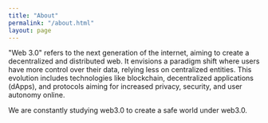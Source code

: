```yaml
---
title: "About"
permalink: "/about.html"
layout: page
---
```


"Web 3.0" refers to the next generation of the internet, aiming to create a decentralized and distributed web. It envisions a paradigm shift where users have more control over their data, relying less on centralized entities. This evolution includes technologies like blockchain, decentralized applications (dApps), and protocols aiming for increased privacy, security, and user autonomy online.

We are constantly studying web3.0 to create a safe world under web3.0.